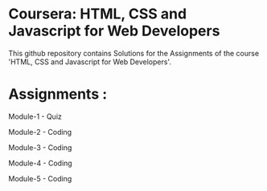 # Coursera: HTML, CSS and Javascript for Web Developers
This github repository contains Solutions for the Assignments of the course 'HTML, CSS and Javascript for Web Developers'.

# Assignments :
Module-1 - Quiz

Module-2 - Coding

Module-3 - Coding

Module-4 - Coding

Module-5 - Coding

